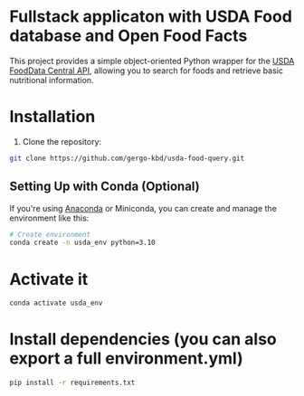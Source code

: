 # Fullstack applicaton with USDA Food database and Open Food Facts

This project provides a simple object-oriented Python wrapper for the [USDA FoodData Central API](https://fdc.nal.usda.gov/api-key-signup.html), allowing you to search for foods and retrieve basic nutritional information.

# Installation

1. Clone the repository:

```bash
git clone https://github.com/gergo-kbd/usda-food-query.git
```

## Setting Up with Conda (Optional)

If you're using [Anaconda](https://www.anaconda.com/) or Miniconda, you can create and manage the environment like this:

```bash
# Create environment
conda create -n usda_env python=3.10
```
# Activate it

```bash
conda activate usda_env
```

# Install dependencies (you can also export a full environment.yml)

```bash
pip install -r requirements.txt
```
